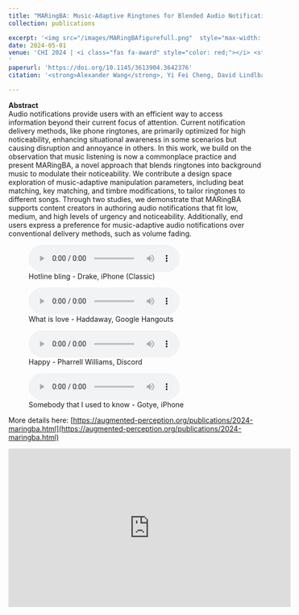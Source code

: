 ```yaml
---
title: "MARingBA: Music-Adaptive Ringtones for Blended Audio Notification Delivery"
collection: publications

excerpt: '<img src="/images/MARingBAfigurefull.png"  style="max-width: 400px;"><br>'
date: 2024-05-01
venue: 'CHI 2024 | <i class="fas fa-award" style="color: red;"></i> <strong style="color: red;"> Best Paper Honorable Mention (top 5%)</strong>
'
paperurl: 'https://doi.org/10.1145/3613904.3642376'
citation: '<strong>Alexander Wang</strong>, Yi Fei Cheng, David Lindlbauer. <a href="https://doi.org/10.1145/3613904.3642376">(PDF)</a>'

---
```

<!-- permalink: /publication/MARingBA -->
<!-- excerpt: '<img src="/images/MARingBAfigure.png"  style="max-width: 400px;"><br>' -->
<!--video: "https://www.youtube.com/embed/uSQJCviG-uE?si=TyIyX3H8cFnFL0lj"-->
__Abstract__    
Audio notifications provide users with an efficient way to access information beyond their current focus of attention. Current notification delivery methods, like phone ringtones, are primarily optimized for high noticeability, enhancing situational awareness in some scenarios but causing disruption and annoyance in others. In this work, we build on the observation that music listening is now a commonplace practice and present MARingBA, a novel approach that blends ringtones into background music to modulate their noticeability. We contribute a design space exploration of music-adaptive manipulation parameters, including beat matching, key matching, and timbre modifications, to tailor ringtones to different songs. Through two studies, we demonstrate that MARingBA supports content creators in authoring audio notifications that fit low, medium, and high levels of urgency and noticeability. Additionally, end users express a preference for music-adaptive audio notifications over conventional delivery methods, such as volume fading. 

<figure>
<audio controls>
  <source src="../../../assets/audio/MARINGBA-hotlinebling.mp3" type="audio/mpeg">
  Your browser does not support the audio element.
</audio>
  <figcaption>Hotline bling - Drake, iPhone (Classic)</figcaption>
</figure>

<figure>
<audio controls>
  <source src="../../../assets/audio/MARINGBA-whatislove.mp3" type="audio/mpeg">
  Your browser does not support the audio element.
</audio>
  <figcaption>What is love - Haddaway, Google Hangouts</figcaption>
</figure>

<figure>
<audio controls>
  <source src="../../../assets/audio/MARINGBA-happy.mp3" type="audio/mpeg">
  Your browser does not support the audio element.
</audio>
  <figcaption>Happy - Pharrell Williams, Discord</figcaption>
</figure>

<figure>
<audio controls>
  <source src="../../../assets/audio/MARINGBA-usedtoknow.mp3" type="audio/mpeg">
  Your browser does not support the audio element.
</audio>
  <figcaption>Somebody that I used to know - Gotye, iPhone</figcaption>
</figure>

More details here: [https://augmented-perception.org/publications/2024-maringba.html](https://augmented-perception.org/publications/2024-maringba.html)

  <iframe width="560" height="315" src="https://www.youtube.com/embed/uSQJCviG-uE?si=TyIyX3H8cFnFL0lj" title="YouTube video player" frameborder="0" allow="accelerometer; autoplay; clipboard-write; encrypted-media; gyroscope; picture-in-picture; web-share" allowfullscreen></iframe>
<!--
[View paper here](https://doi.org/10.1145/3613904.3642376)

Alexander Wang, Yi Fei Cheng, David Lindlbauer. (2024). "MARingBA: Music-Adaptive Ringtones for Blended Audio Notification Delivery" <i>ACM CHI</i>. -->
